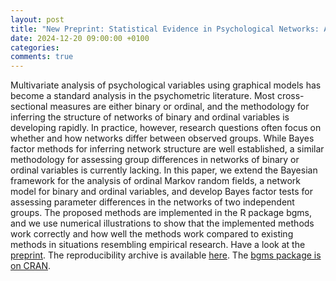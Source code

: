 ```yaml
---
layout: post
title: "New Preprint: Statistical Evidence in Psychological Networks: A Bayesian Analysis of 294 Networks from 126 Studies"
date: 2024-12-20 09:00:00 +0100
categories: 
comments: true
---
```


Multivariate analysis of psychological variables using graphical models has become a standard analysis in the psychometric literature. Most cross-sectional measures are either binary or ordinal, and the methodology for inferring the structure of networks of binary and ordinal variables is developing rapidly. In practice, however, research questions often focus on whether and how networks differ between observed groups. While Bayes factor methods for inferring network structure are well established, a similar methodology for assessing group differences in networks of binary or ordinal variables is currently lacking. In this paper, we extend the Bayesian framework for the analysis of ordinal Markov random fields, a network model for binary and ordinal variables, and develop Bayes factor tests for assessing parameter differences in the networks of two independent groups. The proposed methods are implemented in the R package bgms, and we use numerical illustrations to show that the implemented methods work correctly and how well the methods work compared to existing methods in situations resembling empirical research. Have a look at the [preprint](https://osf.io/preprints/osf/f4pk9). The reproducibility archive is available [here](https://osf.io/txhbp/?view_only=19e5c8ebaf164fd5af87f83029fe9b63). The [bgms package is on CRAN](https://cran.r-project.org/web/packages/bgms/index.html).

